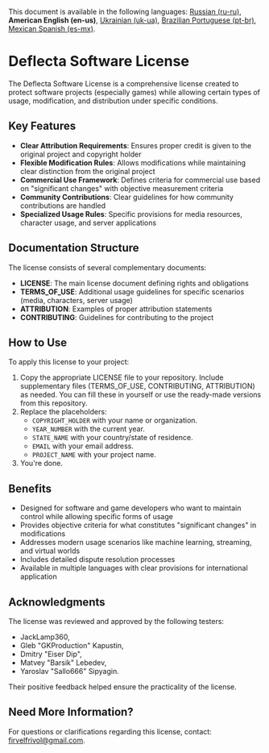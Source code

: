 This document is available in the following languages: [Russian (ru-ru)](/other-langs/README_ru-ru.md), **American English (en-us)**, [Ukrainian (uk-ua)](/other-langs/README_uk-ua.md), [Brazilian Portuguese (pt-br)](/other-langs/README_pt-br.md), [Mexican Spanish (es-mx)](/other-langs/README_es-mx.md).

# Deflecta Software License

The Deflecta Software License is a comprehensive license created to protect software projects (especially games) while allowing certain types of usage, modification, and distribution under specific conditions.

## Key Features

* **Clear Attribution Requirements**: Ensures proper credit is given to the original project and copyright holder
* **Flexible Modification Rules**: Allows modifications while maintaining clear distinction from the original project
* **Commercial Use Framework**: Defines criteria for commercial use based on "significant changes" with objective measurement criteria
* **Community Contributions**: Clear guidelines for how community contributions are handled
* **Specialized Usage Rules**: Specific provisions for media resources, character usage, and server applications

## Documentation Structure

The license consists of several complementary documents:

* **LICENSE**: The main license document defining rights and obligations
* **TERMS_OF_USE**: Additional usage guidelines for specific scenarios (media, characters, server usage)
* **ATTRIBUTION**: Examples of proper attribution statements
* **CONTRIBUTING**: Guidelines for contributing to the project

## How to Use

To apply this license to your project:

1. Copy the appropriate LICENSE file to your repository. Include supplementary files (TERMS_OF_USE, CONTRIBUTING, ATTRIBUTION) as needed. You can fill these in yourself or use the ready-made versions from this repository.
2. Replace the placeholders:
    * `COPYRIGHT_HOLDER` with your name or organization.
    * `YEAR_NUMBER` with the current year.
    * `STATE_NAME` with your country/state of residence.
    * `EMAIL` with your email address.
    * `PROJECT_NAME` with your project name.
3. You're done.

## Benefits

* Designed for software and game developers who want to maintain control while allowing specific forms of usage
* Provides objective criteria for what constitutes "significant changes" in modifications
* Addresses modern usage scenarios like machine learning, streaming, and virtual worlds
* Includes detailed dispute resolution processes
* Available in multiple languages with clear provisions for international application

## Acknowledgments

The license was reviewed and approved by the following testers:

* JackLamp360,
* Gleb "GKProduction" Kapustin,
* Dmitry "Eiser Dip",
* Matvey "Barsik" Lebedev,
* Yaroslav "Sallo666" Sipyagin.

Their positive feedback helped ensure the practicality of the license.

## Need More Information?

For questions or clarifications regarding this license, contact: <firvelfrivol@gmail.com>.
